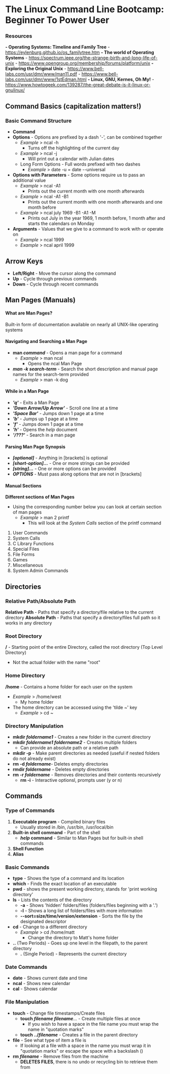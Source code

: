# The Linux Command Line Bootcamp: Beginner To Power User
### Resources
**- Operating Systems: Timeline and Family Tree** 
	- https://eylenburg.github.io/os_familytree.htm
**- The world of Operating Systems**
	- https://spectrum.ieee.org/the-strange-birth-and-long-life-of-unix
	- https://www.opengroup.org/membership/forums/platform/unix
**- Exploring the Original Unix**
	- https://www.bell-labs.com/usr/dmr/www/man11.pdf
	- https://www.bell-labs.com/usr/dmr/www/1stEdman.html
**- Linux, GNU, Kernes, Oh My!**
	- https://www.howtogeek.com/139287/the-great-debate-is-it-linux-or-gnulinux/

## Command Basics (capitalization matters!)
### Basic Command Structure
- **Command**
- **Options** - Options are prefixed by a dash '-', can be combined together
	- *Example* >  ncal -h
		- Turns off the highlighting of the current day
	- *Example* > ncal -j
		- Will print out a calendar with Julian dates
	- Long Form Options - Full words prefixed with two dashes
		- *Example* > date -u = date --universal
- **Options with Parameters** - Some options require us to pass an additional value
	- *Example* > ncal -A1
		- Prints out the current month with one month afterwards 
	- *Example* > ncal -A1 -B1
		- Prints out the current month with one month afterwards and one month before
	- *Example* > ncal july 1969 -B1 -A1 -M
		- Prints out July in the year 1969,  1 month before, 1 month after and starts the calendars on Monday
- **Arguments** - Values that we give to a command to work with or operate on
	- *Example* > ncal 1999
	- *Example* > ncal april 1999

## Arrow Keys
- **Left/Right** - Move the cursor along the command
- **Up** - Cycle through previous commands
- **Down** - Cycle through recent commands

## Man Pages (Manuals)
#### What are Man Pages?
Built-in form of documentation available on nearly all UNIX-like operating systems
#### Navigating and Searching a Man Page
- **man *command*** - Opens a man page for a command
	- *Example* > man ncal
		- Opens the ncal Man Page
- ***man -k search-term*** - Search the short description and manual page names for the search-term provided
	- *Example* >  man -k dog

#### While in a Man Page

- ***'q'*** - Exits a Man Page
- ***'Down Arrow/Up Arrow'*** - Scroll one line at a time
- ***'Space Bar'*** - Jumps down 1 page at a time
- ***'b'*** - Jumps up 1 page at a time
- ***'f'*** - Jumps down 1 page at a time
- ***'h'*** - Opens the *help* document
- ***'/???'*** - Search in a man page

#### Parsing Man Page Synopsis
-  ***[optional]*** - Anything in [brackets] is optional 
- ***[short-option]...*** - One or more strings can be provided
- ***[string]...*** - One or more options can be provided
- ***OPTIONS*** - Must pass along options that are not in [brackets]

#### Manual Sections

**Different sections of Man Pages**
- Using the corresponding number below you can look at certain section of man pages
	- *Example* > man 2 printf
		- This will look at the *System Calls* section of the printf command

1. User Commands
2. System Calls
3. C Library Functions
4. Special Files
5. File Forms
6. Games
7. Miscellaneous
8. System Admin Commands

## Directories

### Relative Path/Absolute Path
**Relative Path** - Paths that specify a directory/file relative to the current directory
**Absolute Path** - Paths that specify a directory/files full path so it works in any directory

### Root Directory
**/** - Starting point of the entire Directory, called the root directory (Top Level Directory)
- Not the actual folder with the name "root"
### Home Directory
**/home** - Contains a home folder for each user on the system
- *Example* > /home/west
	- My home folder
- The home directory can be accessed using the 'tilde ~' key
	- *Example* > cd ~

### Directory Manipulation
- **mkdir *foldername1*** - Creates a new folder in the current directory
- **mkdir *foldername1 foldername2*** - Creates multiple folders
	- Can provide an absolute path or a relative path
- **mkdir -p** - Make parent directories as needed (useful if nested folders do not already exist)
- **rm -d *foldername***- Deletes empty directories
- **rmdir *foldername*** - Deletes empty directories
- **rm -r *foldername*** - Removes directories and their contents recursively
	- **rm -i** - Interactive optionsl, prompts user (y or n)

## Commands
### Type of Commands
1. **Executable program** - Compiled binary files
	- Usually stored in /bin,  /usr/bin, /usr/local/bin
2. **Built-in shell command** - Part of the shell
	- ***help* command** - Similar to Man Pages but for built-in shell commands
3. **Shell Function**
4. **Alias**

### Basic Commands
- **type** - Shows the type of a command and its location
- **which** - Finds the exact location of an executable
- **pwd** - shows the present working directory, stands for 'print working directory'
- **ls** - Lists the contents of the directory
	- **-a** - Shows 'hidden' folders/files (folders/files beginning with a '.')
	- **-l** - Shows a long list of folders/files with more information
	- **--sort=size/time/version/extension** - Sorts the file by the designated descriptor 
- **cd** - Change to a different directory
	- *Example* > cd /home/matt
		- Change the directory to Matt's home folder
- **..** (Two Periods) - Goes up one level in the filepath, to the parent directory
	- **.** (Single Period) - Represents the current directory

### Date Commands
- **date** - Shows current date and time
- **ncal** - Shows  new calendar
- **cal** - Shows calendar

### File Manipulation
- **touch** - Change file timestamps/Create files
	- **touch *filename filename***... - Create multiple files at once
		- If you wish to have a space in the file name you must wrap the name in "quotation marks"
	- **touch ../*filename*** - Creates a file in the parent directory
- **file** - See what type of item a file is
	- If looking at a file with a space in the name you must wrap it in "quotation marks" or escape the space with a backslash (\)
- **rm *filename*** - Remove files from the machine
	- **DELETES FILES**, there is no undo or recycling bin to retrieve them from
